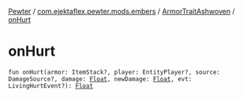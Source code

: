 [Pewter](../../index.md) / [com.ejektaflex.pewter.mods.embers](../index.md) / [ArmorTraitAshwoven](index.md) / [onHurt](./on-hurt.md)

# onHurt

`fun onHurt(armor: ItemStack?, player: EntityPlayer?, source: DamageSource?, damage: `[`Float`](https://kotlinlang.org/api/latest/jvm/stdlib/kotlin/-float/index.html)`, newDamage: `[`Float`](https://kotlinlang.org/api/latest/jvm/stdlib/kotlin/-float/index.html)`, evt: LivingHurtEvent?): `[`Float`](https://kotlinlang.org/api/latest/jvm/stdlib/kotlin/-float/index.html)